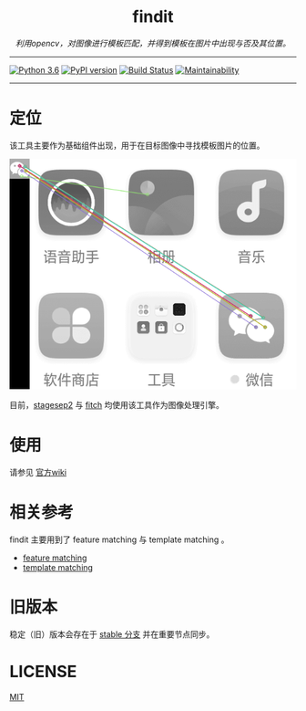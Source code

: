 <h1 align="center">findit</h1>
<p align="center">
    <em>利用opencv，对图像进行模板匹配，并得到模板在图片中出现与否及其位置。</em>
</p>

---

[![Python 3.6](https://img.shields.io/badge/python-3.6+-blue.svg)](https://www.python.org/downloads/release/python-360/)
[![PyPI version](https://badge.fury.io/py/findit.svg)](https://badge.fury.io/py/findit)
[![Build Status](https://travis-ci.org/williamfzc/findit.svg?branch=master)](https://travis-ci.org/williamfzc/findit)
[![Maintainability](https://api.codeclimate.com/v1/badges/d824d06146383ef721c8/maintainability)](https://codeclimate.com/github/williamfzc/findit/maintainability)

---

# 定位

该工具主要作为基础组件出现，用于在目标图像中寻找模板图片的位置。

![feature_matching](sample/pics/feature_matching_sample.png)

目前，[stagesep2](https://github.com/williamfzc/stagesep2) 与 [fitch](https://github.com/williamfzc/fitch) 均使用该工具作为图像处理引擎。

# 使用

请参见 [官方wiki](https://github.com/williamfzc/findit/wiki)

# 相关参考

findit 主要用到了 feature matching 与 template matching 。

- [feature matching](sample/how_feature_matching_works.py)
- [template matching](https://opencv-python-tutroals.readthedocs.io/en/latest/py_tutorials/py_imgproc/py_template_matching/py_template_matching.html)

# 旧版本

稳定（旧）版本会存在于 [stable 分支](https://github.com/williamfzc/findit/tree/stable) 并在重要节点同步。

# LICENSE

[MIT](LICENSE)

